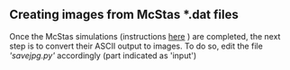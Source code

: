 ## Creating images from McStas *.dat files

Once the McStas simulations (instructions [here](https://github.com/emmarant/ALDELE/tree/master/create_data/mcstas_simulations#setting-up-mcstas-simulations) ) are completed, the next step is to convert their ASCII output to images.
To do so, edit the file _'savejpg.py'_ accordingly  (part indicated as 'input')
